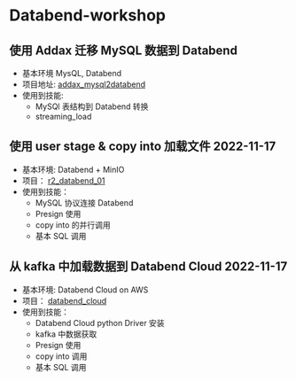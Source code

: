 # Databend-workshop

## 使用 Addax 迁移 MySQL 数据到 Databend 
-  基本环境 MysQL,  Databend
- 项目地址: [addax_mysql2databend](./addax_mysql2databend/Readme)
-  使用到技能:
   - MySQl 表结构到 Databend 转换
   - streaming_load
## 使用 user stage  & copy into 加载文件 2022-11-17
- 基本环境: Databend + MinIO
- 项目： [r2_databend_01](./load_data/r2_databend_01)
- 使用到技能：
   - MySQL 协议连接 Databend
   - Presign 使用
   - copy into 的并行调用
   - 基本 SQL 调用

## 从 kafka 中加载数据到 Databend Cloud 2022-11-17
- 基本环境: Databend Cloud on AWS
- 项目： [databend_cloud](./load_data/databend_cloud)
- 使用到技能：
  - Databend Cloud python Driver 安装
  - kafka 中数据获取
  - Presign 使用
  - copy into 调用
  - 基本 SQL 调用
  
